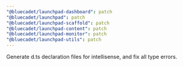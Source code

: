 ```yaml
---
"@bluecadet/launchpad-dashboard": patch
"@bluecadet/launchpad": patch
"@bluecadet/launchpad-scaffold": patch
"@bluecadet/launchpad-content": patch
"@bluecadet/launchpad-monitor": patch
"@bluecadet/launchpad-utils": patch
---
```


Generate d.ts declaration files for intellisense, and fix all type errors.
